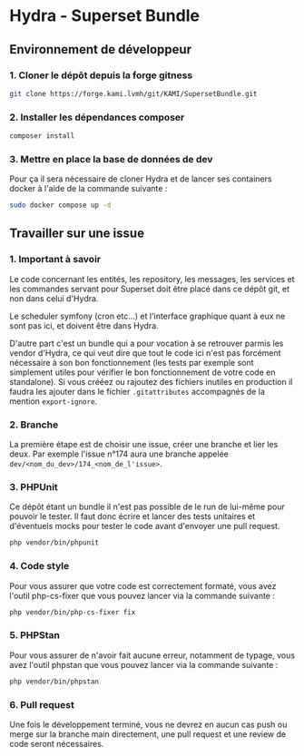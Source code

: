 # Hydra - Superset Bundle

## Environnement de développeur

### 1. Cloner le dépôt depuis la forge gitness

```bash
git clone https://forge.kami.lvmh/git/KAMI/SupersetBundle.git
```

### 2. Installer les dépendances composer

```bash
composer install
```

### 3. Mettre en place la base de données de dev

Pour ça il sera nécessaire de cloner Hydra et de lancer ses containers docker à l'aide de la commande suivante :

```bash
sudo docker compose up -d
```

## Travailler sur une issue

### 1. Important à savoir

Le code concernant les entités, les repository, les messages, les services et les commandes servant pour Superset 
doit être placé dans ce dépôt git, et non dans celui d'Hydra.

Le scheduler symfony (cron etc...) et l'interface graphique quant à eux ne sont pas ici, et doivent être dans Hydra. 

D'autre part c'est un bundle qui a pour vocation à se retrouver parmis les vendor d'Hydra, ce qui veut dire que tout 
le code ici n'est pas forcément nécessaire à son bon fonctionnement (les tests par exemple sont simplement utiles 
pour vérifier le bon fonctionnement de votre code en standalone). Si vous crééez ou rajoutez des fichiers inutiles 
en production il faudra les ajouter dans le fichier `.gitattributes` accompagnés de la mention `export-ignore`.

### 2. Branche

La première étape est de choisir une issue, créer une branche et lier les deux. Par exemple l'issue n°174 aura une 
branche appelée `dev/<nom_du_dev>/174_<nom_de_l'issue>`.

### 3. PHPUnit

Ce dépôt étant un bundle il n'est pas possible de le run de lui-même pour pouvoir le tester. Il faut donc écrire et 
lancer des tests unitaires et d'éventuels mocks pour tester le code avant d'envoyer une pull request.

```bash
php vendor/bin/phpunit
```

### 4. Code style

Pour vous assurer que votre code est correctement formaté, vous avez l'outil php-cs-fixer que vous pouvez lancer via 
la commande suivante :

```bash
php vendor/bin/php-cs-fixer fix
```

### 5. PHPStan

Pour vous assurer de n'avoir fait aucune erreur, notamment de typage, vous avez l'outil phpstan que vous pouvez 
lancer via la commande suivante :

```bash
php vendor/bin/phpstan
```

### 6. Pull request

Une fois le développement terminé, vous ne devrez en aucun cas push ou merge sur la branche main directement, une 
pull request et une review de code seront nécessaires.
